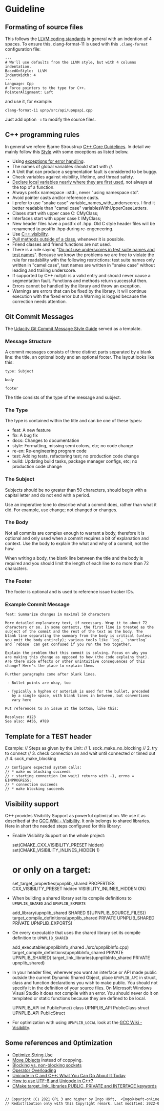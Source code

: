 # Guideline
## Formating of source files
This follows the [LLVM coding standards](https://llvm.org/docs/CodingStandards.html) in general with an indention of 4 spaces. To ensure this, clang-format-11 is used with this `.clang-format` configuration file:

    ---
    # We'll use defaults from the LLVM style, but with 4 columns indentation.
    BasedOnStyle:  LLVM
    IndentWidth: 4
    ---
    Language: Cpp
    # Force pointers to the type for C++.
    PointerAlignment: Left

and use it, for example:

    clang-format-11 upnp/src/api/upnpapi.cpp

Just add option `-i` to modify the source files.

## C++ programming rules
In general we refere Bjarne Stroustrup [C++ Core Guidelines](https://isocpp.github.io/CppCoreGuidelines/CppCoreGuidelines). In detail we mainly follow this [Style](https://lefticus.gitbooks.io/cpp-best-practices/content/03-Style.html) with some exceptions as listed below.

- Using [exceptions for error handling](https://www.acodersjourney.com/top-15-c-exception-handling-mistakes-avoid/).
- The names of global variables should start with //.
- A Unit that can produce a segmentation fault is considered to be buggy.
- Check variables against visibility, lifetime, and thread safety.
- [Declare local variables nearly where they are first used](https://isocpp.org/wiki/faq/coding-standards#declare-near-first-use), not always at the top of a function.
- Always prefix namespace ::std::, never "using namespace std".
- Avoid pointer casts and/or reference casts.
- I prefer to use "snake case" variable_names_with_underscores. I find it better readable than "camel case" variablesWithUpperCaseLetters.
- Clases start with upper case C: CMyClass;
- Interfaces start with upper case I: IMyClass;
- New header files have a postfix of .hpp. Old C style header files will be renamened to postfix .hpp during re-engeneering.
- Use [C++ visibility](https://stackoverflow.com/q/69890807/5014688).
- [Pull methods outside of a class](https://www.fluentcpp.com/2017/06/20/interface-principle-cpp/), whenever it is possible.
- Friend classes and friend functions are not used.
- There is a rule saying "[Do not use underscores in test suite names and test names](https://google.github.io/googletest/faq.html#why-should-test-suite-names-and-test-names-not-contain-underscore)". Because we know the problems we are free to violate the rule for readability with the following restrictions: test suite names only written in "camel case", test names are written in "snake case" without leading and trailing underscore.
- If supported by C++ nullptr is a valid entry and should never cause a segmentation fault. Functions and methods return successful then.
- Errors cannot be handled by the library and throw an exception.
- Warnings are errors that can be fixed by the library. It will continue execution with the fixed error but a Warning is logged because the correction needs attention.

## Git Commit Messages
The [Udacity Git Commit Message Style Guide](https://udacity.github.io/git-styleguide/) served as a template.

### Message Structure
A commit messages consists of three distinct parts separated by a blank line: the title, an optional body and an optional footer. The layout looks like this:

    type: Subject

    body

    footer

The title consists of the type of the message and subject.

### The Type
The type is contained within the title and can be one of these types:

- feat: A new feature
- fix: A bug fix
- docs: Changes to documentation
- style: Formatting, missing semi colons, etc; no code change
- re-en: Re-engineering program code
- test: Adding tests, refactoring test; no production code change
- build: Updating build tasks, package manager configs, etc; no production code change

### The Subject
Subjects should be no greater than 50 characters, should begin with a capital letter and do not end with a period.

Use an imperative tone to describe what a commit does, rather than what it did. For example, use change; not changed or changes.

### The Body
Not all commits are complex enough to warrant a body, therefore it is optional and only used when a commit requires a bit of explanation and context. Use the body to explain the what and why of a commit, not the how.

When writing a body, the blank line between the title and the body is required and you should limit the length of each line to no more than 72 characters.

### The Footer
The footer is optional and is used to reference issue tracker IDs.

### Example Commit Message
    feat: Summarize changes in maximal 50 characters

    More detailed explanatory text, if necessary. Wrap it to about 72
    characters or so. In some contexts, the first line is treated as the
    subject of the commit and the rest of the text as the body. The
    blank line separating the summary from the body is critical (unless
    you omit the body entirely); various tools like `log`, `shortlog`
    and `rebase` can get confused if you run the two together.

    Explain the problem that this commit is solving. Focus on why you
    are making this change as opposed to how (the code explains that).
    Are there side effects or other unintuitive consequences of this
    change? Here's the place to explain them.

    Further paragraphs come after blank lines.

     - Bullet points are okay, too

     - Typically a hyphen or asterisk is used for the bullet, preceded
       by a single space, with blank lines in between, but conventions
       vary here

    Put references to an issue at the bottom, like this:

    Resolves: #123
    See also: #456, #789

## Template for a TEST header
Example:
    // Steps as given by the Unit:
    // 1. sock_make_no_blocking
    // 2. try to connect
    // 3. check connection an and wait until connected or timed out
    // 4. sock_make_blocking

    // Configure expected system calls:
    // * make no blocking succeeds
    // + starting connection (no wait) returns with -1, errno = EINPROGRESS;
    // * connection succeeds
    // * make blocking succeeds

## Visibility support
C++ provides Visibility Support as powerful optimization. We use it as described at the [GCC Wiki - Visibility](https://gcc.gnu.org/wiki/Visibility). It only belongs to shared libraries. Here in short the needed steps configured for this library:
- Enable Visibility Support on the whole project:

    set(CMAKE_CXX_VISIBILITY_PRESET hidden)
    set(CMAKE_VISIBILITY_INLINES_HIDDEN 1)

    # or only on a target:
    set_target_properties(upnplib_shared PROPERTIES
            CXX_VISIBILITY_PRESET hidden
            VISIBILITY_INLINES_HIDDEN ON)

- When building a shared library set its compile definitions to `UPNPLIB_SHARED` and `UPNPLIB_EXPORTS`

    add_library(upnplib_shared SHARED
            ${UPNPLIB_SOURCE_FILES})
    target_compile_definitions(upnplib_shared
            PRIVATE UPNPLIB_SHARED
            PRIVATE UPNPLIB_EXPORTS)

- On every executable that uses the shared library set its compile definition to `UPNPLIB_SHARED`

    add_executable(upnplibInfo_shared
            ./src/upnplibInfo.cpp)
    target_compile_definitions(upnplibInfo_shared
            PRIVATE UPNPLIB_SHARED)
    target_link_libraries(upnplibInfo_shared
            PRIVATE upnplib_shared)

- In your header files, wherever you want an interface or API made public outside the current Dynamic Shared Object, place `UPNPLIB_API` in struct, class and function declarations you wish to make public. You should not specify it in the definition of your source files. On Microsoft Windows Visual Studio it does not compile with an error. You should never do it on templated or static functions because they are defined to be local.

    UPNPLIB_API int PublicFunc()
    class UPNPLIB_API PublicClass
    struct UPNPLIB_API PublicStruct

- For optimization with using `UPNPLIB_LOCAL` look at the [GCC Wiki - Visibility](https://gcc.gnu.org/wiki/Visibility).

## Some references and 0ptimization
- [Optimize String Use](https://www.oreilly.com/library/view/optimized-c/9781491922057/ch04.html)
- [ Move Objects](https://newbedev.com/is-std-vector-copying-the-objects-with-a-push-back) instead of coppying.
- [Blocking vs. non-blocking sockets](https://www.scottklement.com/rpg/socktut/nonblocking.html)
- [Operator Overloading](https://condor.depaul.edu/ntomuro/courses/262/notes/lecture3.html)
- [Unicode in C and C++: What You Can Do About It Today](https://www.cprogramming.com/tutorial/unicode.html)
- [How to use UTF-8 and Unicode in C++?](https://stackoverflow.com/questions/61977664/how-to-use-utf-8-and-unicode-in-c-how-big-is-c20-char8-t)
- [CMake target_link_libraries PUBLIC, PRIVATE and INTERFACE keywords](https://stackoverflow.com/q/26037954/5014688)

<pre><sup>
// Copyright (C) 2021 GPL 3 and higher by Ingo Höft,  &#60;Ingo&#64;Hoeft-online.de&#62;
// Redistribution only with this Copyright remark. Last modified: 2022-05-12
</sup></sup>
